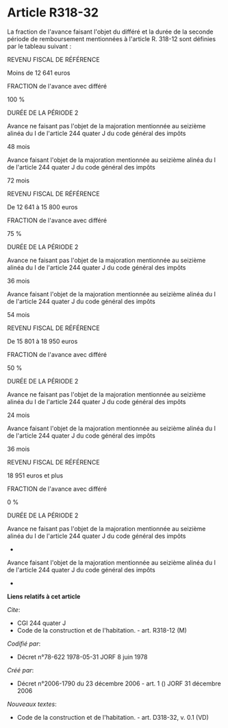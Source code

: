 # Article R318-32

La fraction de l'avance faisant l'objet du différé et la durée de la seconde période de remboursement mentionnées à l'article
R. 318-12 sont définies par le tableau suivant :

REVENU FISCAL DE RÉFÉRENCE

Moins de 12 641 euros

FRACTION de l'avance avec différé

100 %

DURÉE DE LA PÉRIODE 2

Avance ne faisant pas l'objet de la majoration mentionnée au seizième alinéa du I de l'article 244 quater J du code général
des impôts

48 mois

Avance faisant l'objet de la majoration mentionnée au seizième alinéa du I de l'article 244 quater J du code général des
impôts

72 mois 

REVENU FISCAL DE RÉFÉRENCE

De 12 641 à 15 800 euros

FRACTION de l'avance avec différé

75 %

DURÉE DE LA PÉRIODE 2

Avance ne faisant pas l'objet de la majoration mentionnée au seizième alinéa du I de l'article 244 quater J du code général
des impôts

36 mois

Avance faisant l'objet de la majoration mentionnée au seizième alinéa du I de l'article 244 quater J du code général des
impôts

54 mois 

REVENU FISCAL DE RÉFÉRENCE

De 15 801 à 18 950 euros

FRACTION de l'avance avec différé

50 %

DURÉE DE LA PÉRIODE 2

Avance ne faisant pas l'objet de la majoration mentionnée au seizième alinéa du I de l'article 244 quater J du code général
des impôts

24 mois

Avance faisant l'objet de la majoration mentionnée au seizième alinéa du I de l'article 244 quater J du code général des
impôts

36 mois 

REVENU FISCAL DE RÉFÉRENCE

18 951 euros et plus

FRACTION de l'avance avec différé

0 %

DURÉE DE LA PÉRIODE 2

Avance ne faisant pas l'objet de la majoration mentionnée au seizième alinéa du I de l'article 244 quater J du code général
des impôts

-

Avance faisant l'objet de la majoration mentionnée au seizième alinéa du I de l'article 244 quater J du code général des
impôts

-

**Liens relatifs à cet article**

_Cite_:

  - CGI 244 quater J
  - Code de la construction et de l'habitation. - art. R318-12 (M)

_Codifié par_:

  - Décret n°78-622 1978-05-31 JORF 8 juin 1978

_Créé par_:

  - Décret n°2006-1790 du 23 décembre 2006 - art. 1 () JORF 31 décembre 2006

_Nouveaux textes_:

  - Code de la construction et de l'habitation. - art. D318-32, v. 0.1 (VD)
